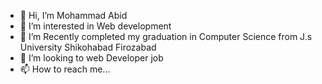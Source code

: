 - 👋 Hi, I’m Mohammad Abid 
- 👀 I’m interested in Web development 
- 🌱 I’m Recently completed my graduation in Computer Science from J.s University Shikohabad Firozabad 
- 💞️ I’m looking to web Developer job
- 📫 How to reach me...

<!---
Abid1998/Abid1998 is a ✨ special ✨ repository because its `README.md` (this file) appears on your GitHub profile.
You can click the Preview link to take a look at your changes.
--->

